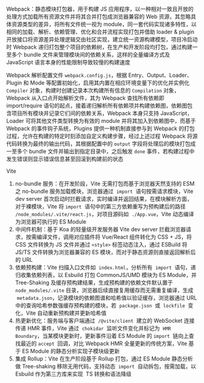 Webpack：静态模块打包器，用于构建 JS 应用程序，以一种相对一致且开放的处理方式加载所有资源文件并将其合并打包成浏览器兼容的 Web 资源，其忽略具体资源类型的差异，将所有文件统一视为 module，同一套代码实现诸多特性，以相同的加载、解析、依赖管理、优化和合并流程实现打包并借助 loader & plugin 开放接口将资源差异处理逻辑交由社区实现，建立统一资源构建模型，项目冷启动时 Webpack 递归打包整个项目的依赖树，在生产和开发阶段均打包，通过构建一至多个 bundle 文件来管理模块间的依赖关系，这样的全量编译方式及 JavaScript 语言本身的性能限制导致较慢的构建速度

Webpack 解析配置文件 `webpack.config.js`，根据 Entry、Output、Loader、Plugin 和 Mode 等配置初始化，启用其内置在相应环境变量下的优化并实例化 `Compiler` 对象，构建时创建记录本次构建所有信息的 `Compilation` 对象，Webpack 从入口点开始解析文件，其为 Webpack 查找所有依赖即 import/require 语句的起点，接着递归解析所有依赖项并构建依赖图，依赖图包含项目所有模块并记录它们间的依赖关系，Webpack 本身只支持 JavaScript，Loader 可将其他文件类型转换为有效的 module 并将其加入到依赖图中，而基于 Webpack 的事件钩子系统，Plugins 提供一种机制直接参与到 Webpack 的打包过程，允许在构建的特定时刻添加自定义构建步骤，经过上述过程 Webpack 将源代码转换为最终的输出代码，其根据配置中的 `output` 字段将处理后的模块打包成一至多个 bundle 文件并输出到指定目录中，之后触发 `done` 事件，若构建过程中发生错误则显示错误信息甚至回滚到构建前的状态

Vite

1. no-bundle 服务：在开发阶段，Vite 无需打包而基于浏览器天然支持的 ESM 之 no-bundle 服务加载模块，浏览器通过  `import`  语句按需请求模块，Vite dev server 首次启动时拦截请求，实时编译并返回结果，在模块解析方面，对于裸模块，Vite 将 `import`  语句中的第三方依赖重写为预构建后的路径 `/node_modules/.vite/react.js`，对项目源码如  `./App.vue`，Vite 动态编译为浏览器可执行的 ES Module
2. 中间件机制：基于 Koa 的轻量级开发服务器 Vite dev server 拦截浏览器请求，按需编译文件，调用对应插件将 Vue/React 组件转化为 CSS + JS，将 CSS 文件转换为 JS 文件并通过 `<style>` 标签动态注入，通过 ESBuild 将 JS/TS 文件转换为浏览器兼容的 ES 模块，而对于静态资源则直接返回解析后的 URL
3. 依赖预构建：Vite 扫描入口文件如  `index.html`，分析所有  `import`  语句，递归收集依赖列表，以 Esbuild 打包 CommonJS/UMD 模块为 ES Module，并 Tree-Shaking 及缓存预构建结果，生成预构建的依赖文件默认置于 `node_modules/.vite` 目录，浏览器后续直接复用缓存而无需重复编译，生成  `metadata.json`，记录模块的依赖图谱和哈希值以验证缓存，浏览器通过 URL 中的查询哈希参数强缓存预构建的模块，若  `package.json`  或  `lockfile`  变化，Vite 自动重新预构建并更新哈希值
4. 热更新优化：服务端与客户端通过  `/@vite/client`  建立的 WebSocket 连接传递 HMR 事件，Vite 通过  `chokidar`  监听文件变化并标记为  `HMR Boundary`，当某模块更新时，更新事件沿着 ES Module 的 `import`  链向上查找最近的 `accept`  回调，对比 Webpack HMR 全量更新的传统方案，Vite 基于 ES Module 的静态分析实现子模块级更新
5. 集成 Rollup：Vite 在生产阶段基于 Rollup 打包，通过 ES Module 静态分析做 Tree-shaking 移除无用代码，支持动态  `import`  自动拆包，按需加载，以 Esbuild 作为第三方库来实现  TS 转换和语法降级
